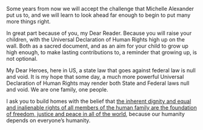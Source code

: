 Some years from now we will accept the challenge that Michelle Alexander
put us to, and we will learn to look ahead far enough to begin to put many
more things right.

In great part because of you, my Dear Reader. Because you will raise your
children, with the Universal Declaration of Human Rights high up on the
wall. Both as a sacred document, and as an aim for your child to grow up
high enough, to make lasting contributions to, a reminder that growing up,
is not optional.

My Dear Heroes, here in US, a state law that goes against federal law is
null and void. It is my hope that some day, a much more powerful Universal
Declaration of Human Rights may render both State and Federal laws null and
void. We are one family, one people.

I ask you to build homes with the belief that [the inherent dignity and
equal and inalienable rights of all members of the human family are the
foundation of freedom, justice and peace in all of the world][1], because
our humanity depends on everyone’s humanity.

[1]: https://www.un.org/en/universal-declaration-human-rights/index.html